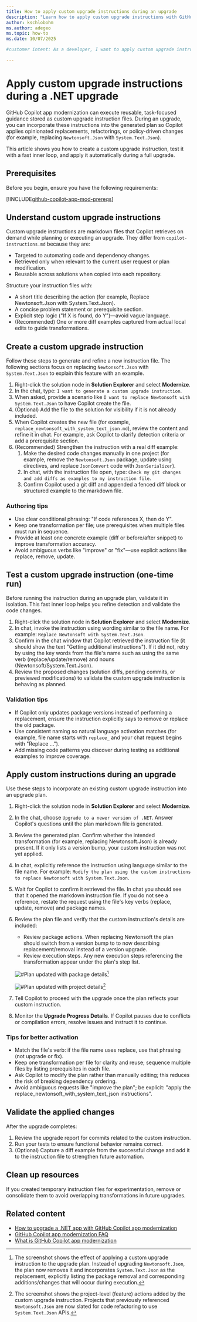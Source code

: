 ```yaml
---
title: How to apply custom upgrade instructions during an upgrade
description: "Learn how to apply custom upgrade instructions with GitHub Copilot app modernization so they're executed automatically during a .NET upgrade."
author: kschlobohm
ms.author: adegeo
ms.topic: how-to
ms.date: 10/07/2025

#customer intent: As a developer, I want to apply custom upgrade instructions during a .NET upgrade so that I can automate specific changes consistently.

---
```


# Apply custom upgrade instructions during a .NET upgrade

GitHub Copilot app modernization can execute reusable, task-focused guidance stored as custom upgrade instruction files. During an upgrade, you can incorporate these instructions into the generated plan so Copilot applies opinionated replacements, refactorings, or policy-driven changes (for example, replacing `Newtonsoft.Json` with `System.Text.Json`).

This article shows you how to create a custom upgrade instruction, test it with a fast inner loop, and apply it automatically during a full upgrade.

## Prerequisites

Before you begin, ensure you have the following requirements:

[!INCLUDE[github-copilot-app-mod-prereqs](../../includes/github-copilot-app-mod-prereqs.md)]

## Understand custom upgrade instructions

Custom upgrade instructions are markdown files that Copilot retrieves on demand while planning or executing an upgrade. They differ from `copilot-instructions.md` because they are:

* Targeted to automating code and dependency changes.
* Retrieved only when relevant to the current user request or plan modification.
* Reusable across solutions when copied into each repository.

Structure your instruction files with:

* A short title describing the action (for example, Replace Newtonsoft.Json with System.Text.Json).
* A concise problem statement or prerequisite section.
* Explicit step logic ("If X is found, do Y")—avoid vague language.
* (Recommended) One or more diff examples captured from actual local edits to guide transformations.

## Create a custom upgrade instruction

Follow these steps to generate and refine a new instruction file. The following sections focus on replacing `Newtonsoft.Json` with `System.Text.Json` to explain this feature with an example.

1. Right-click the solution node in **Solution Explorer** and select **Modernize**.
1. In the chat, type: `I want to generate a custom upgrade instruction`.
1. When asked, provide a scenario like `I want to replace Newtonsoft with System.Text.Json` to have Copilot create the file.
1. (Optional) Add the file to the solution for visibility if it is not already included.
1. When Copilot creates the new file (for example, `replace_newtonsoft_with_system_text_json.md`), review the content and refine it in chat. For example, ask Copilot to clarify detection criteria or add a prerequisite section.
1. (Recommended) Strengthen the instruction with a real diff example:
   1. Make the desired code changes manually in one project (for example, remove the `Newtonsoft.Json` package, update using directives, and replace `JsonConvert` code with `JsonSerializer`).
   1. In chat, with the instruction file open, type: `Check my git changes and add diffs as examples to my instruction file`.
   1. Confirm Copilot used a git diff and appended a fenced diff block or structured example to the markdown file.

### Authoring tips

* Use clear conditional phrasing: "If code references X, then do Y".
* Keep one transformation per file; use prerequisites when multiple files must run in sequence.
* Provide at least one concrete example (diff or before/after snippet) to improve transformation accuracy.
* Avoid ambiguous verbs like "improve" or "fix"—use explicit actions like replace, remove, update.

## Test a custom upgrade instruction (one-time run)

Before running the instruction during an upgrade plan, validate it in isolation. This fast inner loop helps you refine detection and validate the code changes.

1. Right-click the solution node in **Solution Explorer** and select **Modernize**.
1. In chat, invoke the instruction using wording similar to the file name. For example: `Replace Newtonsoft with System.Text.Json`.
1. Confirm in the chat window that Copilot retrieved the instruction file (it should show the text "Getting additional instructions"). If it did not, retry by using the key words from the file's name such as using the same verb (replace/update/remove) and nouns (Newtonsoft/System.Text.Json).
1. Review the proposed changes (solution diffs, pending commits, or previewed modifications) to validate the custom upgrade instruction is behaving as planned.

### Validation tips

* If Copilot only updates package versions instead of performing a replacement, ensure the instruction explicitly says to remove or replace the old package.
* Use consistent naming so natural language activation matches (for example, file name starts with `replace_` and your chat request begins with "Replace ...").
* Add missing code patterns you discover during testing as additional examples to improve coverage.

## Apply custom instructions during an upgrade

Use these steps to incorporate an existing custom upgrade instruction into an upgrade plan.

1. Right-click the solution node in **Solution Explorer** and select **Modernize**.
1. In the chat, choose `Upgrade to a newer version of .NET`. Answer Copilot's questions until the plan markdown file is generated.
1. Review the generated plan. Confirm whether the intended transformation (for example, replacing Newtonsoft.Json) is already present. If it only lists a version bump, your custom instruction was not yet applied.
1. In chat, explicitly reference the instruction using language similar to the file name. For example: `Modify the plan using the custom instructions to replace Newtonsoft with System.Text.Json`.
1. Wait for Copilot to confirm it retrieved the file. In chat you should see that it opened the markdown instruction file. If you do not see a reference, restate the request using the file's key verbs (replace, update, remove) and package names.
1. Review the plan file and verify that the custom instruction's details are included:
   * Review package actions. When replacing Newtonsoft the plan should switch from a version bump to to now describing replacement/removal instead of a version upgrade.
   * Review execution steps. Any new execution steps referencing the transformation appear under the plan's step list.
   
   ![#Plan updated with package details](./media/github-copilot-app-modernization-how-to-custom-upgrade-instructions/visualstudio-copilot-upgrade5.png)[^plan-package-details]

    [^plan-package-details]: The screenshot shows the effect of applying a custom upgrade instruction to the upgrade plan. Instead of upgrading `Newtonsoft.Json`, the plan now removes it and incorporates `System.Text.Json` as the replacement, explicitly listing the package removal and corresponding additions/changes that will occur during execution.


   ![#Plan updated with project details](./media/github-copilot-app-modernization-how-to-custom-upgrade-instructions/visualstudio-copilot-upgrade6.png)[^plan-project-details]

   [^plan-project-details]: The screenshot shows the project-level (feature) actions added by the custom upgrade instruction. Projects that previously referenced `Newtonsoft.Json` are now slated for code refactoring to use `System.Text.Json` APIs.
1. Tell Copilot to proceed with the upgrade once the plan reflects your custom instruction.
1. Monitor the **Upgrade Progress Details**. If Copilot pauses due to conflicts or compilation errors, resolve issues and instruct it to continue.

### Tips for better activation

* Match the file's verb: if the file name uses replace, use that phrasing (not upgrade or fix).
* Keep one transformation per file for clarity and reuse; sequence multiple files by listing prerequisites in each file.
* Ask Copilot to modify the plan rather than manually editing; this reduces the risk of breaking dependency ordering.
* Avoid ambiguous requests like "improve the plan"; be explicit: "apply the replace_newtonsoft_with_system_text_json instructions".

## Validate the applied changes

After the upgrade completes:

1. Review the upgrade report for commits related to the custom instruction.
1. Run your tests to ensure functional behavior remains correct.
1. (Optional) Capture a diff example from the successful change and add it to the instruction file to strengthen future automation.

## Clean up resources

If you created temporary instruction files for experimentation, remove or consolidate them to avoid overlapping transformations in future upgrades.

## Related content

* [How to upgrade a .NET app with GitHub Copilot app modernization](how-to-upgrade-with-github-copilot.md)
* [GitHub Copilot app modernization FAQ](github-copilot-app-modernization-faq.yml)
* [What is GitHub Copilot app modernization](github-copilot-app-modernization-overview.md)
